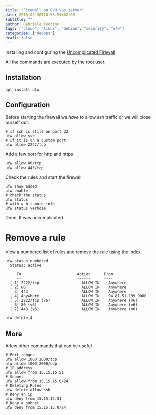 ```yaml
---
title: "Firewall on OVH Vps server"
date: 2018-03-30T10:55:51+02:00
subtitle: ""
author: Gabriele Teotino
tags: ["cloud", "linux", "debian", "security", "ufw"]
categories: ["devops"]
draft: false
---
```


Installing and configuring the [Uncomplicated Firewall](https://wiki.debian.org/Uncomplicated%20Firewall%20%28ufw%29)

<!--more-->

All the commands are executed by the root user.

## Installation
```shell
apt install ufw
```

## Configuration
Before starting the firewall we *have* to allow ssh traffic or we will close ourself out.

```shell
# if ssh is still on port 22
ufw allow ssh
# if it is on a custom port
ufw allow 2222/tcp
```

Add a few port for http and https
```shell
ufw allow 80/tcp
ufw allow 443/tcp
```

Check the rules and start the firewall
```shell
ufw show added
ufw enable
# check the status
ufw status
# with a bit more info
ufw status verbose
```

Done. It was uncomplicated.

# Remove a rule

View a numbered list of rules and remove the rule using the index
```shell
ufw status numbered
  Status: active

     To                         Action      From
     --                         ------      ----
  [ 1] 2222/tcp                   ALLOW IN    Anywhere
  [ 2] 80                         ALLOW IN    Anywhere
  [ 3] 443                        ALLOW IN    Anywhere
  [ 4] Anywhere                   ALLOW IN    94.81.51.199 9000
  [ 5] 2222/tcp (v6)              ALLOW IN    Anywhere (v6)
  [ 6] 80 (v6)                    ALLOW IN    Anywhere (v6)
  [ 7] 443 (v6)                   ALLOW IN    Anywhere (v6)

ufw delete 4
```

## More
A few other commands that can be useful

```shell
# Port ranges
ufw allow 1000:2000/tcp
ufw allow 1000:2000/udp
# IP address
ufw allow from 15.15.15.51
# Subnet
ufw allow from 15.15.15.0/24
# Deleting Rules
ufw delete allow ssh
# Deny an ip
ufw deny from 15.15.15.51
# Deny a subnet
ufw deny from 15.15.15.0/24
```
